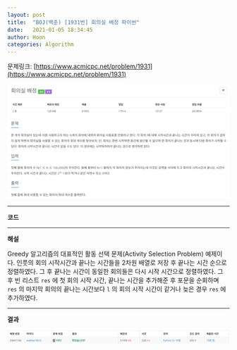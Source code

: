 ```yaml
---
layout: post
title:  "BOJ(백준) [1931번] 회의실 배정 파이썬"
date:   2021-01-05 18:34:45
author: Hoon
categories: Algorithm
---
```


문제링크: [https://www.acmicpc.net/problem/1931](https://www.acmicpc.net/problem/1931)

![회의실배정문제.PNG](https://github.com/hoon-923/hoon-923.github.io/blob/main/_images/Algorithm/BOJ/1931/%ED%9A%8C%EC%9D%98%EC%8B%A4%EB%B0%B0%EC%A0%95%EB%AC%B8%EC%A0%9C.PNG?raw=true)

----

**코드**

<script src="https://gist.github.com/hoon-923/5a8968b2a52b4eb1290c31890c31c2b9.js"></script>

----

**해설**

Greedy 알고리즘의 대표적인 활동 선택  문제(Activity Selection Problem) 예제이다. 인풋의 회의 시작시간과 끝나는 시간들을 2차원 배열로 저장 후 끝나는 시간 순으로 정렬하였다. 그 후 끝나는 시간이 동일한 회의들은 다시 시작 시간으로 정렬하였다. 그 후 빈 리스트 `res` 에 첫 회의 시작 시간, 끝나는 시간을 추가해준 후 포문을 순회하며 `res` 의 마지막 회의의 끝나는 시간보다 `l` 의 회의 시작 시간이 같거나 늦은 경우 `res` 에 추가하였다.

----

**결과**

![회의실배정결과.PNG](https://github.com/hoon-923/hoon-923.github.io/blob/main/_images/Algorithm/BOJ/1931/%ED%9A%8C%EC%9D%98%EC%8B%A4%EB%B0%B0%EC%A0%95%EA%B2%B0%EA%B3%BC.PNG?raw=true)



